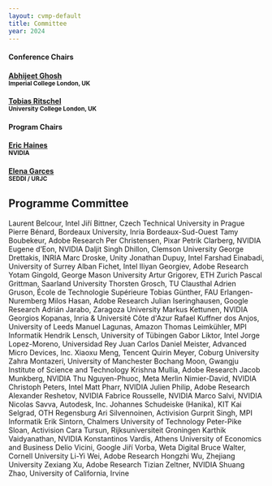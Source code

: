 ```yaml
---
layout: cvmp-default
title: Committee
year: 2024
---
```


<div class="col-12 col-sm-12 col-lg-12">

<div class="col-8 col-sm-6 col-lg-4">
    <div class="panel panel-default">
        <div class="panel-heading">
            <h4 class="panel-title">Conference Chairs</h4>
        </div>
        <div class="panel-body">
            <h4><a href="https://www.imperial.ac.uk/people/abhijeet.ghosh" target="_blank">Abhijeet Ghosh</a><br><small>Imperial College London, UK</small></h4>
            <h4><a href="https://www.homepages.ucl.ac.uk/~ucactri/" target="_blank">Tobias Ritschel</a><br><small>University College London, UK</small></h4>
        </div>
    </div>
</div>

<div class="col-8 col-sm-6 col-lg-4">
    <div class="panel panel-default">
        <div class="panel-heading">
            <h4 class="panel-title">Program Chairs</h4>
        </div>
        <div class="panel-body">
            <h4><a href="https://erich.realtimerendering.com" target="_blank">Eric Haines</a><br><small>NVIDIA</small></h4>
            <h4><a href="http://elenagarces.es" target="_blank">Elena Garces</a><br><small>SEDDI / URJC</small></h4>
        </div>
    </div>
</div>

<div class="clearfix visible-lg visible-md visible-sm"></div>

<div class="clearfix visible-lg visible-md visible-sm"></div>


</div>

<!--<h2>Programme Committee</h2>-->
<!--<div class="col-12 col-sm-12 col-lg-12">-->
<!--    <div class="panel panel-default">-->
<!--        <div class="panel-heading">-->
<!--            <h4 class="panel-title">Programme Committee</h4>-->
<!--        </div>-->
<!--        <div class="panel-body">-->
<!--            <div class="col-4 col-sm-4 col-lg-4">-->
<!--<h4>Kevin Matthe Caramancion<br><small>University of Wisconsin–Stout</small></h4>-->
<!--<h4>Da Chen<br><small>University of Bath</small></h4>-->
<!--<h4>Robert Dawes<br><small>BBC Research</small></h4>-->
<!--<h4>Daljit Singh Dhillon<br><small>Clemson University</small></h4>-->
<!--<h4>Peter Eisert<br><small>Humboldt University</small></h4>-->
<!--<h4>Zhenhua Feng<br><small>University of Surrey</small></h4>-->
<!--<h4>Elena Garces<br><small>Seddi</small></h4>-->
<!--            </div>-->
<!--            <div class="col-4 col-sm-4 col-lg-4">-->
<!--<h4>Joe Geigel<br><small>Rochester Institute of Technology</small></h4>-->
<!--<h4>Andrew Gilbert<br><small>University of Surrey</small></h4>-->
<!--<h4>Oliver James<br><small>DNEG</small></h4>-->
<!--<h4>Hansung Kim<br><small>University of Southampton</small></h4>-->
<!--<h4>Rafal Mantiuk<br><small>University of Cambridge</small></h4>-->
<!--<h4>Kenny Mitchell<br><small>Edinburgh Napier University / Roblox</small></h4>-->
<!--<h4>Marco Pesavento<br><small>University of Surrey</small></h4>-->
<!--            </div>-->
<!--            <div class="col-4 col-sm-4 col-lg-4">-->
<!--<h4>Christian Richardt<br><small>Meta Reality Labs Research</small></h4>-->
<!--<h4>Nadejda Roubtsova<br><small>University of Bath</small></h4>-->
<!--<h4>Moira Shooter<br><small>University of Surrey</small></h4>-->
<!--<h4>Graham Thomas<br><small>BBC</small></h4>-->
<!--<h4>Peter Vangorp<br><small>Utrecht University</small></h4>-->
<!--<h4>Zhidong Xiao<br><small>Bournemouth University</small></h4>-->
<!--            </div>-->
<!--        </div>-->
<!--    </div>-->
<!--</div>-->

<h2>Programme Committee</h2>
Laurent Belcour, Intel
Jiří Bittner, Czech Technical University in Prague
Pierre Bénard, Bordeaux University, Inria Bordeaux-Sud-Ouest
Tamy Boubekeur, Adobe Research
Per Christensen, Pixar
Petrik Clarberg, NVIDIA
Eugene d’Eon, NVIDIA
Daljit Singh Dhillon, Clemson University
George Drettakis, INRIA
Marc Droske, Unity
Jonathan Dupuy, Intel
Farshad Einabadi, University of Surrey
Alban Fichet, Intel
Iliyan Georgiev, Adobe Research
Yotam Gingold, George Mason University
Artur Grigorev, ETH Zurich
Pascal Grittman, Saarland University
Thorsten Grosch, TU Clausthal
Adrien Gruson, École de Technologie Supérieure
Tobias Günther, FAU Erlangen-Nuremberg
Milos Hasan, Adobe Research
Julian Iseringhausen, Google Research
Adrián Jarabo, Zaragoza University
Markus Kettunen, NVIDIA
Georgios Kopanas, Inria & Université Côte d'Azur
Rafael Kuffner dos Anjos, University of Leeds
Manuel Lagunas, Amazon
Thomas Leimkühler, MPI Informatik
Hendrik Lensch, University of Tübingen
Gabor Liktor, Intel
Jorge Lopez-Moreno, Universidad Rey Juan Carlos
Daniel Meister, Advanced Micro Devices, Inc.
Xiaoxu Meng, Tencent
Quirin Meyer, Coburg University
Zahra Montazeri, University of Manchester
Bochang Moon, Gwangju Institute of Science and Technology
Krishna Mullia, Adobe Research
Jacob Munkberg, NVIDIA
Thu Nguyen-Phuoc, Meta
Merlin Nimier-David, NVIDIA
Christoph Peters, Intel
Matt Pharr, NVIDIA
Julien Philip, Adobe Research
Alexander Reshetov, NVIDIA
Fabrice Rousselle, NVIDIA
Marco Salvi, NVIDIA
Nicolas Savva, Autodesk, Inc.
Johannes Schudeiske (Hanika), KIT
Kai Selgrad, OTH Regensburg
Ari Silvennoinen, Activision
Gurprit Singh, MPI Informatik
Erik Sintorn, Chalmers University of Technology
Peter-Pike Sloan, Activision
Cara Tursun, Rijksuniversiteit Groningen
Karthik Vaidyanathan, NVIDIA
Konstantinos Vardis, Athens University of Economics and Business
Delio Vicini, Google
Jiří Vorba, Weta Digital
Bruce Walter, Cornell University
Li-Yi Wei, Adobe Research
Hongzhi Wu, Zhejiang University
Zexiang Xu, Adobe Research
Tizian Zeltner, NVIDIA
Shuang Zhao, University of California, Irvine

